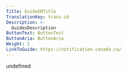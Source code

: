 ```yaml
---
Title: GuideENTitle
TranslationKey: trans-id
Description: >-
  GuidesDescription
ButtonText: ButtonTest
ButtonAria: ButtonAria
Weight: 1
LinkToGuide: https://notification.canada.ca/
---
```


undefined
